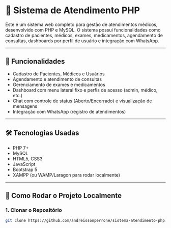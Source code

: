 # 🏥 Sistema de Atendimento PHP

Este é um sistema web completo para gestão de atendimentos médicos, desenvolvido com PHP e MySQL. O sistema possui funcionalidades como cadastro de pacientes, médicos, exames, medicamentos, agendamento de consultas, dashboards por perfil de usuário e integração com WhatsApp.

---

## 🚀 Funcionalidades

- Cadastro de Pacientes, Médicos e Usuários
- Agendamento e atendimento de consultas
- Gerenciamento de exames e medicamentos
- Dashboard com menu lateral fixo e perfis de acesso (admin, médico, etc.)
- Chat com controle de status (Aberto/Encerrado) e visualização de mensagens
- Integração com WhatsApp (registro de atendimentos)

---

## 🛠️ Tecnologias Usadas

- PHP 7+
- MySQL
- HTML5, CSS3
- JavaScript
- Bootstrap 5
- XAMPP (ou WAMP/Laragon para rodar localmente)

---

## 🧪 Como Rodar o Projeto Localmente

### 1. Clonar o Repositório
```bash
git clone https://github.com/andreissonperrone/sistema-atendimento-php.git
